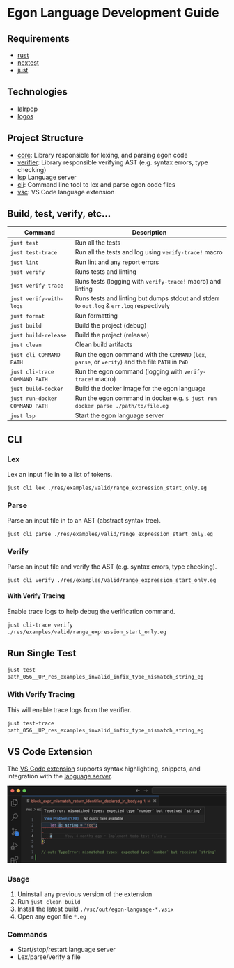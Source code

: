 # Egon Language Development Guide

## Requirements

- [rust](https://www.rust-lang.org/)
- [nextest](https://nexte.st/)
- [just](https://just.systems/)

## Technologies

- [lalrpop](https://lalrpop.github.io/lalrpop/)
- [logos](https://docs.rs/logos/latest/logos/)

## Project Structure

- [core](./egonlang-core/): Library responsible for lexing, and parsing egon code
- [verifier](./egonlang-verifier/): Library responsible verifying AST (e.g. syntax errors, type checking)
- [lsp](./egonlang-lsp/) Language server
- [cli](./egonlang-cli/): Command line tool to lex and parse egon code files 
- [vsc](./vsc/): VS Code language extension

## Build, test, verify, etc...

| Command                        | Description                                                                                        |
| ------------------------------ | -------------------------------------------------------------------------------------------------- |
| `just test`                    | Run all the tests                                                                                  |
| `just test-trace`              | Run all the tests and log using `verify-trace!` macro                                              |
| `just lint`                    | Run lint and any report errors                                                                     |
| `just verify`                  | Runs tests and linting                                                                             |
| `just verify-trace`            | Runs tests (logging with `verify-trace!` macro) and linting                                        |
| `just verify-with-logs`        | Runs tests and linting but dumps stdout and stderr to `out.log` & `err.log` respectively           |
| `just format`                  | Run formatting                                                                                     |
| `just build`                   | Build the project (debug)                                                                          |
| `just build-release`           | Build the project (release)                                                                        |
| `just clean`                   | Clean build artifacts                                                                              |
| `just cli COMMAND PATH`        | Run the egon command with the `COMMAND` (`lex`, `parse`, or `verify`) and the file `PATH` in `PWD` |
| `just cli-trace COMMAND PATH`  | Run the egon command (logging with `verify-trace!` macro)                                          |
| `just build-docker`            | Build the docker image for the egon language                                                       |
| `just run-docker COMMAND PATH` | Run the egon command in docker e.g. `$ just run docker parse ./path/to/file.eg`                    |
| `just lsp`                     | Start the egon language server                                                                     |

## CLI

### Lex

Lex an input file in to a list of tokens.

```shell
just cli lex ./res/examples/valid/range_expression_start_only.eg 
```

### Parse

Parse an input file in to an AST (abstract syntax tree).

```shell
just cli parse ./res/examples/valid/range_expression_start_only.eg 
```

### Verify

Parse an input file and verify the AST (e.g. syntax errors, type checking).

```shell
just cli verify ./res/examples/valid/range_expression_start_only.eg 
```

#### With Verify Tracing

Enable trace logs to help debug the verification command.

```shell
just cli-trace verify ./res/examples/valid/range_expression_start_only.eg 
```

## Run Single Test

```shell
just test path_056__UP_res_examples_invalid_infix_type_mismatch_string_eg
```

### With Verify Tracing

This will enable trace logs from the verifier.

```shell
just test-trace path_056__UP_res_examples_invalid_infix_type_mismatch_string_eg
```

## VS Code Extension

The [VS Code extension](./vsc/) supports syntax highlighting, snippets, and integration with the [language server](./egonlang-lsp/).

![Screenshot of vsc extension providing errors from language server](./vsc_typechecking_example.png)

### Usage

1. Uninstall any previous version of the extension
2. Run `just clean build`
3. Install the latest build `./vsc/out/egon-language-*.vsix`
4. Open any egon file `*.eg`

### Commands

- Start/stop/restart language server
- Lex/parse/verify a file
